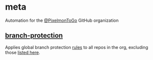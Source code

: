 # meta

Automation for the [@PixelmonToGo](https://github.com/PixelmonToGo) GitHub organization

## [branch-protection](https://github.com/venh/branch-protection)

Applies global branch protection [rules](./branch-protection/rules.json) to all repos in the org, excluding those [listed here](./branch-protection/excluded-repos.txt).
